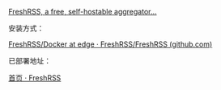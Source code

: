 [FreshRSS, a free, self-hostable aggregator…](https://www.freshrss.org/)

安装方式：

[FreshRSS/Docker at edge · FreshRSS/FreshRSS (github.com)](https://github.com/FreshRSS/FreshRSS/tree/edge/Docker)

已部署地址：

[首页 · FreshRSS](http://121.36.173.186:8080/i/?rid=626bc46f7671a)
